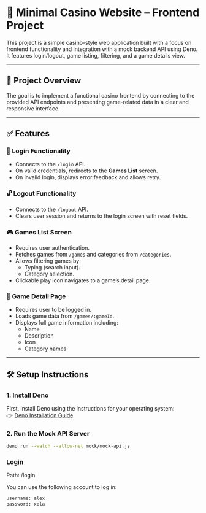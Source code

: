 # 🎰 Minimal Casino Website – Frontend Project

This project is a simple casino-style web application built with a focus on frontend functionality and integration with a mock backend API using Deno. It features login/logout, game listing, filtering, and a game details view.

---

## 🚀 Project Overview

The goal is to implement a functional casino frontend by connecting to the provided API endpoints and presenting game-related data in a clear and responsive interface.

---

## ✅ Features

### 🔐 Login Functionality

- Connects to the `/login` API.
- On valid credentials, redirects to the **Games List** screen.
- On invalid login, displays error feedback and allows retry.

### 🔓 Logout Functionality

- Connects to the `/logout` API.
- Clears user session and returns to the login screen with reset fields.

### 🎮 Games List Screen

- Requires user authentication.
- Fetches games from `/games` and categories from `/categories`.
- Allows filtering games by:
  - Typing (search input).
  - Category selection.
- Clickable play icon navigates to a game’s detail page.

### 📄 Game Detail Page

- Requires user to be logged in.
- Loads game data from `/games/:gameId`.
- Displays full game information including:
  - Name
  - Description
  - Icon
  - Category names

---

## 🛠 Setup Instructions

### 1. Install Deno

First, install Deno using the instructions for your operating system:  
👉 [Deno Installation Guide](https://docs.deno.com/runtime/getting_started/installation/)

### 2. Run the Mock API Server

```bash
deno run --watch --allow-net mock/mock-api.js
```


### Login
Path: /login

You can use the following account to log in:

```bash
username: alex
password: xela
```

